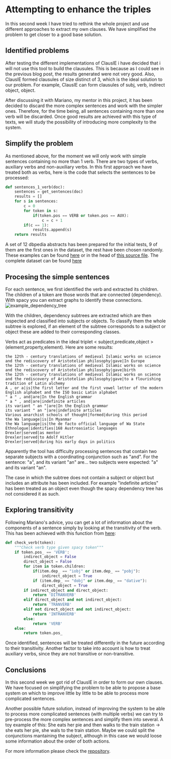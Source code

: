 # Attempting to enhance the triples
In this second week I have tried to rethink the whole project and use different approaches to extract my own clauses. We have simplified the problem to get closer to a good base solution.

## Identified problems
After testing the different implementations of ClausIE i have decided that i will not use this tool to build the clausules. This is because as I could see in the previous blog post, the results generated were not very good.
Also, ClausIE formed clausules of size distinct of 3, which is the ideal solution to our problem. For example, ClausIE can form clausules of subj, verb, indirect object, object.

After discussing it with Mariano, my mentor in this project, it has been decided to discard the more complex sentences and work with the simpler ones. Therefore, for the time being, all sentences containing more than one verb will be discarded. Once good results are achieved with this type of texts, we will study the possibility of introducing more complexity to the system.

## Simplify the problem
As mentioned above, for the moment we will only work with simple sentences containing no more than 1 verb. There are two types of verbs, auxiliary verbs and non-auxiliary verbs. In this first approach we have treated both as verbs, here is the code that selects the sentences to be processed:

```Python
def sentences_1_verb(doc):
    sentences = get_sentences(doc)
    results = []
    for s in sentences:
        c = 0
        for token in s:
            if(token.pos == VERB or token.pos == AUX):
                c = c + 1
        if(c == 1):
            results.append(s)
    return results
```
A set of 12 dbpedia abstracts has been prepared for the initial tests, 9 of them are the first ones in the dataset, the rest have been chosen randomly. These examples can be found [here][2] or in the head of [this source file][3]. The complete dataset can be found [here][1]

## Procesing the simple sentences

For each sentence, we first identified the verb and extracted its children. 
The children of a token are those words that are connected (dependency). With spacy you can extract graphs to identify these connections.
![example_dependency_tree](https://github.com/Fcabla/DBpedia-abstracts-to-RDF/tree/main/docs/example_dependency_tree.png)

With the children, dependency subtrees are extracted which are then inspected and classified into subjects or objects.
To classify them the whole subtree is explored, if an element of the subtree corresponds to a subject or object these are added to their corresponding classes. 

Verbs act as predicates in the ideal triplet < subject,predicate,object > (element,property,element).
Here are some results:
```
the 12th - century translations of medieval Islamic works on science and the rediscovery of Aristotelian philosophy|gave|In Europe
the 12th - century translations of medieval Islamic works on science and the rediscovery of Aristotelian philosophy|gave|birth
the 12th - century translations of medieval Islamic works on science and the rediscovery of Aristotelian philosophy|gave|to a flourishing tradition of Latin alchemy
A , or a|is|the first letter and the first vowel letter of the modern English alphabet and the ISO basic Latin alphabet
" a " , and|are|In the English grammar
" a " , and|are|indefinite articles
its variant " an "|are|In the English grammar
its variant " an "|are|indefinite articles
Various anarchist schools of thought|formed|during this period
the Wa language|is|In Myanmar
the Wa language|is|the de facto official language of Wa State
Ethnologue|identifies|168 Austroasiatic languages
Drexler|served|as mentor
Drexler|served|to Adolf Hitler
Drexler|served|during his early days in politics
```
Apparently the tool has difficulty processing sentences that contain two separate subjects with a coordinating conjunction such as "and". For the sentence: "a", and its variant "an" are... two subjects were expected: "a" and its variant "an".

The case in which the subtree does not contain a subject or object but includes an attribute has been included. For example "indefinite articles" has been treated as an object even though the spacy dependency tree has not considered it as such.

## Exploring transitivity
Following Mariano's advice, you can get a lot of information about the components of a sentence simply by looking at the transitivity of the verb. This has been achieved with this function from [here][4]:

```Python
def check_verb(token):
    """Check verb type given spacy token"""
    if token.pos_ == 'VERB':
        indirect_object = False
        direct_object = False
        for item in token.children:
            if(item.dep_ == "iobj" or item.dep_ == "pobj"):
                indirect_object = True
            if (item.dep_ == "dobj" or item.dep_ == "dative"):
                direct_object = True
        if indirect_object and direct_object:
            return 'DITRANVERB'
        elif direct_object and not indirect_object:
            return 'TRANVERB'
        elif not direct_object and not indirect_object:
            return 'INTRANVERB'
        else:
            return 'VERB'
    else:
        return token.pos_
```
Once identified, sentences will be treated differently in the future according to their transitivity. Another factor to take into account is how to treat auxiliary verbs, since they are not transitive or non-transitive.


## Conclusions

In this second week we got rid of ClausIE in order to form our own clauses. We have focused on simplifying the problem to be able to propose a base system on which to improve little by little to be able to process more complicated sentences.

Another possible future solution, instead of improving the system to be able to process more complicated sentences (with multiple verbs) we can try to pre-process the more complex sentences and simplify them into several. A toy example of this: She eats her pie and then walks to the train station -> she eats her pie, she wals to the train station.
Maybe we could split the conjunctions mantaining the subject, although in this case we would loose some information about the order of both actions.


For more information please check the [repository][5].

[1]: https://databus.dbpedia.org/vehnem/text/long-abstracts/2021.05.01
[2]: https://github.com/Fcabla/DBpedia-abstracts-to-RDF/tree/main/datasets/examples.csv
[3]: https://github.com/Fcabla/DBpedia-abstracts-to-RDF/tree/main/datasets/cw2.py
[4]: https://stackoverflow.com/questions/49271730/how-to-parse-verbs-using-spacy
[5]: https://github.com/Fcabla/DBpedia-abstracts-to-RDF